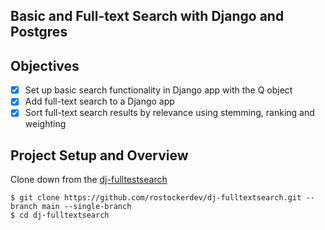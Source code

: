 ## Basic and Full-text Search with Django and Postgres

## Objectives
- [x] Set up basic search functionality in Django app with the Q object
- [x] Add full-text search to a Django app
- [x] Sort full-text search results by relevance using stemming, ranking and weighting

## Project Setup and Overview
Clone down from the [dj-fulltestsearch](https://github.com/rostockerdev/dj-fulltextsearch.git)

```
$ git clone https://github.com/rostockerdev/dj-fulltextsearch.git --branch main --single-branch
$ cd dj-fulltextsearch
```